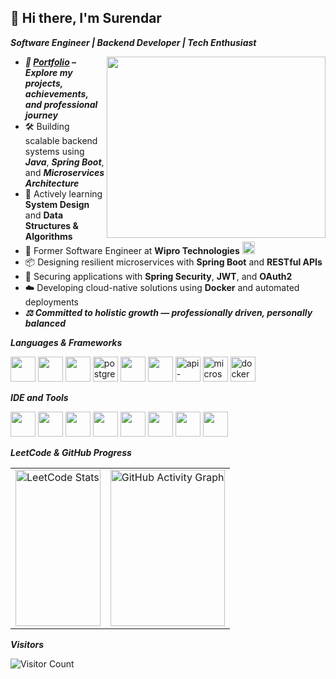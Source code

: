 ## 👋 Hi there, I'm Surendar  

***Software Engineer | Backend Developer | Tech Enthusiast***  

<img align="right" width="350" height="290" src="https://i.pinimg.com/originals/47/f0/34/47f0342cec72b800463bf003eac1257e.gif">

- ***🔗 [**Portfolio**](https://yerus1.github.io/Portfolio/) – Explore my projects, achievements, and professional journey***
- 🛠️ Building scalable backend systems using ***Java***, ***Spring Boot***, and ***Microservices Architecture***  
- 🌱 Actively learning **System Design** and **Data Structures & Algorithms**
- 💼 Former Software Engineer at **Wipro Technologies** <img src="https://upload.wikimedia.org/wikipedia/commons/a/a0/Wipro_Primary_Logo_Color_RGB.svg" height="20" />  
- 📦 Designing resilient microservices with **Spring Boot** and **RESTful APIs**  
- 🔐 Securing applications with **Spring Security**, **JWT**, and **OAuth2**  
- ☁️ Developing cloud-native solutions using **Docker** and automated deployments  
- ***⚖️ Committed to holistic growth — professionally driven, personally balanced*** 


***Languages & Frameworks*** 

<img height="40" src="https://img.icons8.com/color/48/000000/html-5.png" /> <img height="40" src="https://img.icons8.com/color/48/000000/css3.png" /> 
<img height="40" src="https://img.icons8.com/color/48/000000/javascript.png" />
<img height="40" src="https://img.icons8.com/color/48/postgreesql.png" alt="postgresql" />
<img height="40" src="https://img.icons8.com/color/48/000000/java-coffee-cup-logo.png" />
<img height="40" src="https://img.icons8.com/color/48/000000/spring-logo.png" />
<img height="40" src="https://img.icons8.com/nolan/64/api-settings.png" alt="api-settings" />
<img height="40" src="https://img.icons8.com/external-soft-fill-juicy-fish/60/external-microservice-microservices-soft-fill-soft-fill-juicy-fish.png" alt="microservices" />
<img height="40" src="https://img.icons8.com/fluency/48/docker.png" alt="docker" />


***IDE and Tools***

<img height="40" src="https://img.icons8.com/color/48/linux--v1.png" /> <img height="40" src="https://img.icons8.com/color/48/visual-studio-code-2019.png" /> 
<img height="40" src="https://img.icons8.com/color/48/intellij-idea.png" /> 
<img height="40" src="https://img.icons8.com/color/50/git.png" /> 
<img height="40" src="https://img.icons8.com/office/40/spring-logo.png" /> 
<img height="40" src="https://img.icons8.com/officel/480/java-eclipse.png" /> 
<img height="40" src="https://img.icons8.com/color/48/notion--v1.png" /> 
<img height="40" src="https://img.icons8.com/dusk/64/postman-api.png" />

***LeetCode & GitHub Progress***

<table>
  <tr>
    <td>
      <a href="https://leetcode.com/neo124/">
        <img src="https://leetcard.jacoblin.cool/neo124?theme=dark&font=Noto%20Sans%20Mahajani&ext=heatmap" alt="LeetCode Stats" width="100%" height="250"/>
      </a>
    </td>
    <td>
      <a href="https://github.com/yerus1">
        <img src="https://github-readme-activity-graph.vercel.app/graph?username=yerus1&bg_color=000000&color=ffffff&line=04ff00&point=ffffff&area=true&hide_border=true" alt="GitHub Activity Graph" width="100%" height="250"/>
      </a>
    </td>
  </tr>
</table>


***Visitors***  

![Visitor Count](https://profile-counter.glitch.me/yerus1/count.svg)
